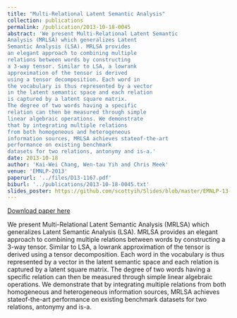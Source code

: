 ```yaml
---
title: "Multi-Relational Latent Semantic Analysis"
collection: publications
permalink: /publication/2013-10-18-0045
abstract: 'We present Multi-Relational Latent Semantic
Analysis (MRLSA) which generalizes Latent
Semantic Analysis (LSA). MRLSA provides
an elegant approach to combining multiple
relations between words by constructing
a 3-way tensor. Similar to LSA, a lowrank
approximation of the tensor is derived
using a tensor decomposition. Each word in
the vocabulary is thus represented by a vector
in the latent semantic space and each relation
is captured by a latent square matrix.
The degree of two words having a specific
relation can then be measured through simple
linear algebraic operations. We demonstrate
that by integrating multiple relations
from both homogeneous and heterogeneous
information sources, MRLSA achieves stateof-the-art
performance on existing benchmark
datasets for two relations, antonymy and is-a.'
date: 2013-10-18
author: 'Kai-Wei Chang, Wen-tau Yih and Chris Meek'
venue: 'EMNLP-2013'
paperurl: '../files/D13-1167.pdf'
biburl: '../publications/2013-10-18-0045.txt'
slides_poster: https://github.com/scottyih/Slides/blob/master/EMNLP-13-MRLSA-Deck.pptx
---
```


<a href='../files/D13-1167.pdf'>Download paper here</a>

We present Multi-Relational Latent Semantic
Analysis (MRLSA) which generalizes Latent
Semantic Analysis (LSA). MRLSA provides
an elegant approach to combining multiple
relations between words by constructing
a 3-way tensor. Similar to LSA, a lowrank
approximation of the tensor is derived
using a tensor decomposition. Each word in
the vocabulary is thus represented by a vector
in the latent semantic space and each relation
is captured by a latent square matrix.
The degree of two words having a specific
relation can then be measured through simple
linear algebraic operations. We demonstrate
that by integrating multiple relations
from both homogeneous and heterogeneous
information sources, MRLSA achieves stateof-the-art
performance on existing benchmark
datasets for two relations, antonymy and is-a.
